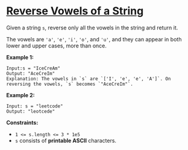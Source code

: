 [Reverse Vowels of a String](https://leetcode.com/problems/reverse-vowels-of-a-string)
===
Given a string `s`, reverse only all the vowels in the string and return it.

The vowels are `'a'`, `'e'`, `'i'`, `'o'`, and `'u'`, and they can appear in both lower and upper cases, more than once.

**Example 1:**

```text
Input:s = "IceCreAm"
Output: "AceCreIm"
Explanation: The vowels in `s` are `['I', 'e', 'e', 'A']`. On reversing the vowels, `s` becomes `"AceCreIm"`.
```

**Example 2:**

```text
Input: s = "leetcode"
Output: "leotcede"
```

**Constraints:**

- `1 <= s.length <= 3 * 1e5`
- `s` consists of **printable ASCII** characters.